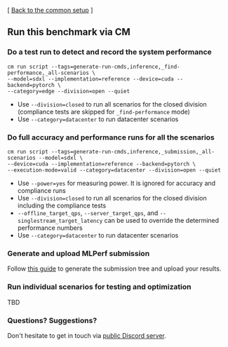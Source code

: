 [ [Back to the common setup](README.md) ]


## Run this benchmark via CM


### Do a test run to detect and record the system performance

```
cm run script --tags=generate-run-cmds,inference,_find-performance,_all-scenarios \
--model=sdxl --implementation=reference --device=cuda --backend=pytorch \
--category=edge --division=open --quiet 
```
* Use `--division=closed` to run all scenarios for the closed division (compliance tests are skipped for `_find-performance` mode)
* Use `--category=datacenter` to run datacenter scenarios



### Do full accuracy and performance runs for all the scenarios

```
cm run script --tags=generate-run-cmds,inference,_submission,_all-scenarios --model=sdxl \
--device=cuda --implementation=reference --backend=pytorch \
--execution-mode=valid --category=datacenter --division=open --quiet
```

* Use `--power=yes` for measuring power. It is ignored for accuracy and compliance runs
* Use `--division=closed` to run all scenarios for the closed division including the compliance tests
* `--offline_target_qps`, `--server_target_qps`, and `--singlestream_target_latency` can be used to override the determined performance numbers
* Use `--category=datacenter` to run datacenter scenarios

### Generate and upload MLPerf submission

Follow [this guide](../Submission.md) to generate the submission tree and upload your results.


### Run individual scenarios for testing and optimization

TBD

### Questions? Suggestions?

Don't hesitate to get in touch via [public Discord server](https://discord.gg/JjWNWXKxwT).
